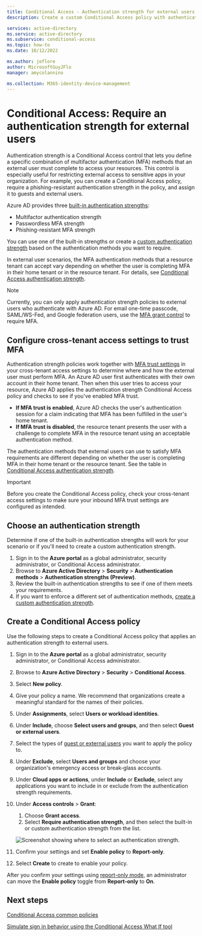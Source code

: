 ```yaml
---
title: Conditional Access - Authentication strength for external users
description: Create a custom Conditional Access policy with authentication strength to require specific multifactor authentication (MFA) methods for external users.

services: active-directory
ms.service: active-directory
ms.subservice: conditional-access
ms.topic: how-to
ms.date: 10/12/2022

ms.author: joflore
author: MicrosoftGuyJFlo
manager: amycolannino

ms.collection: M365-identity-device-management
---
```

# Conditional Access: Require an authentication strength for external users

Authentication strength is a Conditional Access control that lets you define a specific combination of multifactor authentication (MFA) methods that an external user must complete to access your resources. This control is especially useful for restricting external access to sensitive apps in your organization. For example, you can create a Conditional Access policy, require a phishing-resistant authentication strength in the policy, and assign it to guests and external users.

Azure AD provides three [built-in authentication strengths](https://aka.ms/b2b-auth-strengths):

- Multifactor authentication strength
- Passwordless MFA strength
- Phishing-resistant MFA strength

You can use one of the built-in strengths or create a [custom authentication strength](https://aka.ms/b2b-auth-strengths) based on the authentication methods you want to require.

In external user scenarios, the MFA authentication methods that a resource tenant can accept vary depending on whether the user is completing MFA in their home tenant or in the resource tenant. For details, see [Conditional Access authentication strength](https://aka.ms/b2b-auth-strengths).

> [!NOTE]
> Currently, you can only apply authentication strength policies to external users who authenticate with Azure AD. For email one-time passcode, SAML/WS-Fed, and Google federation users, use the [MFA grant control](concept-conditional-access-grant.md#require-multifactor-authentication) to require MFA.

## Configure cross-tenant access settings to trust MFA

Authentication strength policies work together with [MFA trust settings](../external-identities/cross-tenant-access-settings-b2b-collaboration.md#to-change-inbound-trust-settings-for-mfa-and-device-claims) in your cross-tenant access settings to determine where and how the external user must perform MFA. An Azure AD user first authenticates with their own account in their home tenant. Then when this user tries to access your resource, Azure AD applies the authentication strength Conditional Access policy and checks to see if you've enabled MFA trust.

- **If MFA trust is enabled**, Azure AD checks the user's authentication session for a claim indicating that MFA has been fulfilled in the user's home tenant.
- **If MFA trust is disabled**, the resource tenant presents the user with a challenge to complete MFA in the resource tenant using an acceptable authentication method.

The authentication methods that external users can use to satisfy MFA requirements are different depending on whether the user is completing MFA in their home tenant or the resource tenant. See the table in [Conditional Access authentication strength](https://aka.ms/b2b-auth-strengths).

> [!IMPORTANT]
> Before you create the Conditional Access policy, check your cross-tenant access settings to make sure your inbound MFA trust settings are configured as intended.

## Choose an authentication strength

Determine if one of the built-in authentication strengths will work for your scenario or if you'll need to create a custom authentication strength.

1. Sign in to the **Azure portal** as a global administrator, security administrator, or Conditional Access administrator.
1. Browse to **Azure Active Directory** > **Security** > **Authentication methods** > **Authentication strengths (Preview)**.
1. Review the built-in authentication strengths to see if one of them meets your requirements.
1. If you want to enforce a different set of authentication methods, [create a custom authentication strength](https://aka.ms/b2b-auth-strengths).

## Create a Conditional Access policy

Use the following steps to create a Conditional Access policy that applies an authentication strength to external users.

1. Sign in to the **Azure portal** as a global administrator, security administrator, or Conditional Access administrator.
1. Browse to **Azure Active Directory** > **Security** > **Conditional Access**.
1. Select **New policy**.
1. Give your policy a name. We recommend that organizations create a meaningful standard for the names of their policies.
1. Under **Assignments**, select **Users or workload identities**.
1. Under **Include**, choose **Select users and groups**, and then select **Guest or external users**.

   <!---![Screenshot showing where to select guest and external user types.](media/howto-conditional-access-policy-authentication-strength-external/assignments-external-user-types.png)--->

1. Select the types of [guest or external users](../external-identities/authentication-conditional-access.md#assigning-conditional-access-policies-to-external-user-types-preview) you want to apply the policy to.

1. Under **Exclude**, select **Users and groups** and choose your organization's emergency access or break-glass accounts.
1. Under **Cloud apps or actions**, under **Include** or **Exclude**, select any applications you want to include in or exclude from the authentication strength requirements.
1. Under **Access controls** > **Grant**:
   1. Choose **Grant access**.
   1. Select **Require authentication strength**, and then select the built-in or custom authentication strength from the list.

   ![Screenshot showing where to select an authentication strength.](media/howto-conditional-access-policy-authentication-strength-external/select-authentication-strength.png)

1. Confirm your settings and set **Enable policy** to **Report-only**.
2. Select **Create** to create to enable your policy.

After you confirm your settings using [report-only mode](howto-conditional-access-insights-reporting.md), an administrator can move the **Enable policy** toggle from **Report-only** to **On**.

## Next steps

[Conditional Access common policies](concept-conditional-access-policy-common.md)

[Simulate sign in behavior using the Conditional Access What If tool](troubleshoot-conditional-access-what-if.md)
